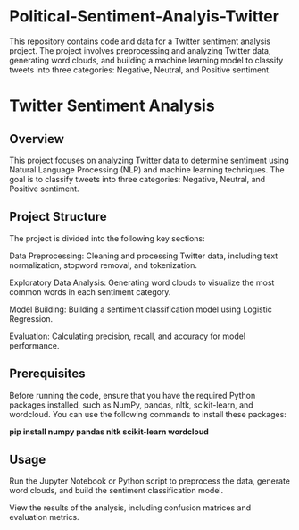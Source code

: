 # Political-Sentiment-Analyis-Twitter
This repository contains code and data for a Twitter sentiment analysis project. The project involves preprocessing and analyzing Twitter data, generating word clouds, and building a machine learning model to classify tweets into three categories: Negative, Neutral, and Positive sentiment.
# Twitter Sentiment Analysis
## Overview
This project focuses on analyzing Twitter data to determine sentiment using Natural Language Processing (NLP) and machine learning techniques. The goal is to classify tweets into three categories: Negative, Neutral, and Positive sentiment.

## Project Structure
The project is divided into the following key sections:

Data Preprocessing: Cleaning and processing Twitter data, including text normalization, stopword removal, and tokenization.

Exploratory Data Analysis: Generating word clouds to visualize the most common words in each sentiment category.

Model Building: Building a sentiment classification model using Logistic Regression.

Evaluation: Calculating precision, recall, and accuracy for model performance.

## Prerequisites
Before running the code, ensure that you have the required Python packages installed, such as NumPy, pandas, nltk, scikit-learn, and wordcloud. You can use the following commands to install these packages:

**pip install numpy pandas nltk scikit-learn wordcloud**

## Usage
Run the Jupyter Notebook or Python script to preprocess the data, generate word clouds, and build the sentiment classification model.

View the results of the analysis, including confusion matrices and evaluation metrics.
